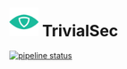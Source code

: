 # <img src=".repo/assets/icon-512x512.png"  width="52" height="52"> TrivialSec

[![pipeline status](https://gitlab.com/trivialsec/python-common/badges/main/pipeline.svg)](https://gitlab.com/trivialsec/python-common/commits/main)

